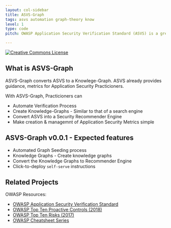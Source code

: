 ```yaml
---
layout: col-sidebar
title: ASVS-Graph
tags: asvs automation graph-theory know
level: 1
type: code
pitch: OWASP Application Security Verification Standard (ASVS) is a great knowledgebase. This greatly helps organizations by providing guidance as well as in generating Application Security Metrics. With OWASP ASVS-Graph, ASVS is converted to a knowledge-graph derived deep and unexplored relationships with the ASVS Data. 

---
```


[![Creative Commons License](https://licensebuttons.net/l/by-sa/4.0/88x31.png)](https://creativecommons.org/licenses/by-sa/4.0/ "CC BY-SA 4.0")

## What is ASVS-Graph
ASVS-Graph converts ASVS to a Knowlege-Graph. ASVS already provides guidance, metrics for Application Security Practicioners. 

With ASVS-Graph, Practicioners can

* Automate Verification Process
* Create Knowledge-Graphs - Similar to that of a search engine
* Convert ASVS into a Security Recommender Engine
* Make creation & managemnt of Application Security Metrics simple


## ASVS-Graph v0.0.1 - Expected features

* Automated Graph Seeding process
* Knowledge Graphs - Create knowledge graphs
* Convert the Knowledge Graphs to Recommender Engine
* Click-to-deploy `self-serve` instructions


## Related Projects

OWASP Resources:
* [OWASP Application Security Verification Standard](https://github.com/OWASP/ASVS)
* [OWASP Top Ten Proactive Controls (2018)](https://www.owasp.org/index.php/OWASP_Proactive_Controls)
* [OWASP Top Ten Risks (2017)](http://www.owasp.org/index.php/Category:OWASP_Top_Ten_Project)
* [OWASP Cheatsheet Series](https://www.owasp.org/index.php/OWASP_Cheat_Sheet_Series)
